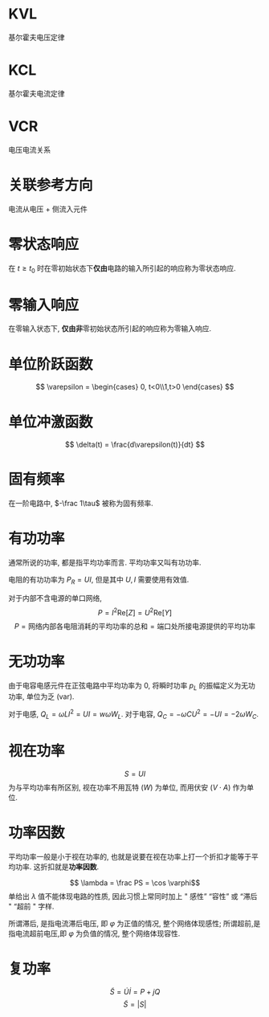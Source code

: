 # KVL

基尔霍夫电压定律

# KCL

基尔霍夫电流定律

# VCR

电压电流关系

# 关联参考方向

电流从电压 + 侧流入元件

# 零状态响应

在 $t \ge t_0$ 时在零初始状态下**仅由**电路的输入所引起的响应称为零状态响应. 

# 零输入响应

在零输入状态下, **仅由非**零初始状态所引起的响应称为零输入响应. 

# 单位阶跃函数

$$ \varepsilon = \begin{cases} 0, t<0\\1,t>0 \end{cases} $$

# 单位冲激函数

$$ \delta(t) = \frac{d\varepsilon(t)}{dt} $$

# 固有频率

在一阶电路中, $-\frac 1\tau$ 被称为固有频率. 

# 有功功率

通常所说的功率, 都是指平均功率而言. 平均功率又叫有功功率. 

电阻的有功功率为 $P_R = UI$, 但是其中 $U,I$ 需要使用有效值. 

对于内部不含电源的单口网络, 
$$
P = I^2 \text{Re}[Z] = U^2 \text{Re}[Y]
$$
$$
P = \text{网络内部各电阻消耗的平均功率的总和} = \text{端口处所接电源提供的平均功率}
$$

# 无功功率

由于电容电感元件在正弦电路中平均功率为 $0$, 将瞬时功率 $p_L$ 的振幅定义为无功功率, 单位为乏 (var). 

对于电感, $Q_L = \omega LI^2 = UI = w\omega W_L$. 
对于电容, $Q_C = -\omega CU^2 = -UI = -2\omega W_C$. 

# 视在功率

$$ S=UI $$
为与平均功率有所区别, 视在功率不用瓦特 ($W$) 为单位, 而用伏安 ($V\cdot A$) 作为单位. 

# 功率因数

平均功率一般是小于视在功率的, 也就是说要在视在功率上打一个折扣才能等于平均功率. 这折扣就是**功率因数**. 

$$ \lambda = \frac PS = \cos \varphi$$
单给出 $\lambda$ 值不能体现电路的性质, 因此习惯上常同时加上 " 感性” “容性” 或 “滞后 " “超前 " 字样. 

所谓滞后, 是指电流滞后电压, 即 $\varphi$ 为正值的情况, 整个网络体现感性; 所谓超前,是指电流超前电压,即 $\varphi$ 为负值的情况, 整个网络体现容性. 

# 复功率

$$ \tilde{S} = \dot U \dot I = P + jQ $$
$$ \tilde{S} = |S| $$
